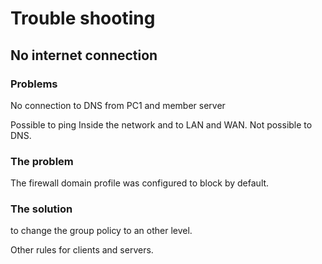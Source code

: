 # Trouble shooting

## No internet connection

### Problems

No connection to DNS from PC1 and member server

Possible to ping Inside the network and to LAN and WAN. Not possible to DNS. 

### The problem

The firewall domain profile was configured to block by default.

### The solution



to change the group policy to an other level. 

Other rules for clients and servers. 




